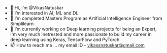 - 👋 Hi, I’m @VikasNatuskar
- 👀 I’m interested in AI, ML and DL
- 🌱 I’m completed Masters Program as Artificial Intelligence Engineer from Simplilearn
- 💞️ I’m currently working on Deep learning projects for being an Expert, I'm very much inetrested and more passionate to build my career in deep learning using Keras, TensorFlow and PyTorch
- 📫 How to reach me ... my email ID - vikassnatuskar@gmail.com

<!---
VikasNatuskar/VikasNatuskar is a ✨ special ✨ repository because its `README.md` (this file) appears on your GitHub profile.
You can click the Preview link to take a look at your changes.
--->
